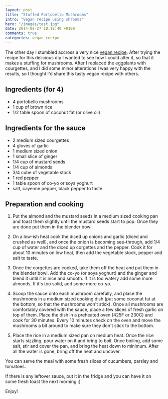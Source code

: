 ```yaml
---
layout: post
title: "Stuffed Portobello Mushrooms"
intro: "Vegan recipe using shrooms"
hero: "/images/test.jpg"
date: 2014-08-27 10:18:40 +0100
comments: true
categories: vegan recipe
---
```


<p class="post-intro">The other day I stumbled accross a very nice <a class="link" href="http://blog.fatfreevegan.com/2008/08/roasted-eggplant-almond-dip.html" target="_blank">vegan recipe</a>. After trying the recipe for this delicious dip I wanted to see how I could alter it, so that it makes a stuffing for mushrooms. After I replaced the eggplants with courgettes, and I did some minor alterations I was very happy with the results, so I thought I'd share this tasty vegan recipe with others.</p>


## Ingredients (for 4)

   * 4 portobello mushrooms
   * 1 cup of brown rice
   * 1/2 table spoon of coconut fat (or olive oil)

## Ingredients for the sauce

   * 2 medium sized courgettes
   * 4 gloves of garlic
   * 1 medium sized onion
   * 1 small slice of ginger
   * 1/4 cup of mustard seeds
   * 1/4 cup of almonds
   * 3/4 cube of vegetable stock
   * 1 red pepper
   * 1 table spoon of co-yo or soya yoghurt
   * salt, cayenne pepper, black pepper to taste

## Preparation and cooking

  1. Put the almond and the mustard seeds in a medium sized cooking pan and toast them slightly until the mustard seeds start to pop. Once they are done put them in the blender bowl.

  2. On a low-ish heat cook the diced up onions and garlic (diced and crushed as well), and once the onion is becoming see-through, add 1/4 cup of water and the diced up corgettes and the pepper. Cook it for about 10 minutes on low heat, then add the vegetable stock, pepper and salt to taste.

  3. Once the corgettes are cooked, take them off the heat and put them in the blender bowl. Add the co-yo (or soya yoghurt) and the ginger and blend it until it is nice and smooth. If it is too watery add some more almonds. If it's too solid, add some more co-yo.

  4. Scoop the sauce onto each mushroom carefully, and place the mushrooms in a medium sized cooking dish (put some coconut fat at the bottom, so that the mushrooms won't stick). Once all mushrooms are comfortably covered with the sauce, place a few slices of fresh garlic on top of them. Place the dish in a preheated oven (425F or 230C) and cook for 30 minutes. Every 10 minutes check on the oven and move the mushrooms a bit around to make sure they don't stick to the bottom.

  5. Place the rice in a medium sized pan on medium heat. Once the rice starts sizzling, pour water on it and bring to boil. Once boiling, add some salt, stir and cover the pan, and bring the heat down to minimum. After all the water is gone, bring off the heat and uncover.

You can serve the meal with some fresh slices of cucumbers, parsley and tomatoes.

If there is any leftover sauce, put it in the fridge and you can have it on some fresh toast the next morning :)

Enjoy!
